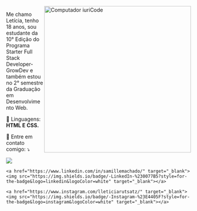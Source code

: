 <img src="https://raw.githubusercontent.com/MicaelliMedeiros/micaellimedeiros/master/image/computer-illustration.png" min-width="400px" max-width="400px" width="400px" align="right" alt="Computador iuriCode">

<p align="left"> 
Me chamo Letícia, tenho 18 anos, sou estudante da 10° Edição do Programa Starter Full Stack Developer-GrowDev e também estou no 2° semestre da Graduação em     Desenvolvimento Web.
</p>

<p align="left">
  🦄 Linguagens: <strong>HTML E CSS.</strong>
</p>


<p align="left">
  💌 Entre em contato comigo: ⤵️
</p>

<p align="left">
    <a href = "mailto:leticiarutsatz099@gmail.com"><img src="https://img.shields.io/badge/-outlook-%23333?style=for-the-badge&logo=microsoft&logoColor=white"       target="_blank"></a>

    <a href="https://www.linkedin.com/in/samillemachado/" target="_blank"><img src="https://img.shields.io/badge/-LinkedIn-%230077B5?style=for-the-badge&logo=linkedin&logoColor=white" target="_blank"></a>

    <a href="https://www.instagram.com/lleticiarutsatz/" target="_blank"><img src="https://img.shields.io/badge/-Instagram-%23E4405F?style=for-the-badge&logo=instagram&logoColor=white" target="_blank"></a>
</p>  
